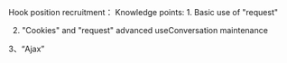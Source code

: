  Hook position recruitment：
Knowledge points: 1. Basic use of "request"

2. "Cookies" and "request" advanced useConversation maintenance

3、“Ajax”
